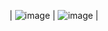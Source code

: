 | ![image](https://github-readme-stats.vercel.app/api?username=MadeOfBees)  | ![image](https://github-readme-stats.vercel.app/api/top-langs/?username=MadeOfBees)  |
<!---
MadeOfBees/MadeOfBees is a ✨ special ✨ repository because its `README.md` (this file) appears on your GitHub profile.
You can click the Preview link to take a look at your changes.
--->
